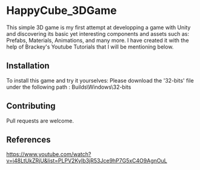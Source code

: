 # HappyCube_3DGame

This simple 3D game is my first attempt at developping a game with Unity and discovering its basic yet interesting components and assets such as: Prefabs, Materials, Animations, and many more. I have created it with the help of Brackey's Youtube Tutorials that I will be mentioning below.

## Installation

 To install this game and try it yourselves: 
 Please download the '32-bits' file under the following path : Builds\Windows\32-bits

## Contributing

Pull requests are welcome. 

## References 

https://www.youtube.com/watch?v=j48LtUkZRjU&list=PLPV2KyIb3jR53Jce9hP7G5xC4O9AgnOuL
